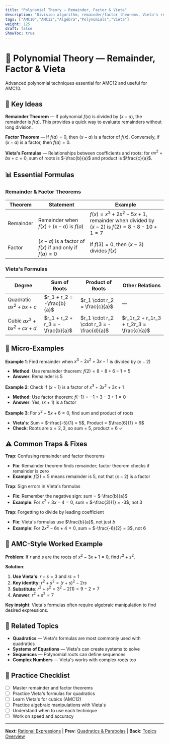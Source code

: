 ```yaml
---
title: "Polynomial Theory — Remainder, Factor & Vieta"
description: "Division algorithm, remainder/factor theorems, Vieta's relations, and contest applications."
tags: ["AMC10","AMC12","Algebra","Polynomials","Vieta"]
weight: 125
draft: false
ShowToc: true
---
```


# 🧮 Polynomial Theory — Remainder, Factor & Vieta

Advanced polynomial techniques essential for AMC12 and useful for AMC10.

## 🎯 Key Ideas

**Remainder Theorem** — If polynomial $f(x)$ is divided by $(x-a)$, the remainder is $f(a)$. This provides a quick way to evaluate remainders without long division.

**Factor Theorem** — If $f(a) = 0$, then $(x-a)$ is a factor of $f(x)$. Conversely, if $(x-a)$ is a factor, then $f(a) = 0$.

**Vieta's Formulas** — Relationships between coefficients and roots: for $ax^2 + bx + c = 0$, sum of roots is $-\frac{b}{a}$ and product is $\frac{c}{a}$.

## 📊 Essential Formulas

### Remainder & Factor Theorems
| Theorem | Statement | Example |
|---------|-----------|---------|
| Remainder | Remainder when $f(x) \div (x-a)$ is $f(a)$ | $f(x) = x^3 + 2x^2 - 5x + 1$, remainder when divided by $(x-2)$ is $f(2) = 8 + 8 - 10 + 1 = 7$ |
| Factor | $(x-a)$ is a factor of $f(x)$ if and only if $f(a) = 0$ | If $f(3) = 0$, then $(x-3)$ divides $f(x)$ |

### Vieta's Formulas
| Degree | Sum of Roots | Product of Roots | Other Relations |
|--------|--------------|------------------|-----------------|
| Quadratic $ax^2 + bx + c$ | $r_1 + r_2 = -\frac{b}{a}$ | $r_1 \cdot r_2 = \frac{c}{a}$ | — |
| Cubic $ax^3 + bx^2 + cx + d$ | $r_1 + r_2 + r_3 = -\frac{b}{a}$ | $r_1 \cdot r_2 \cdot r_3 = -\frac{d}{a}$ | $r_1r_2 + r_1r_3 + r_2r_3 = \frac{c}{a}$ |

## 🎯 Micro-Examples

**Example 1**: Find remainder when $x^3 - 2x^2 + 3x - 1$ is divided by $(x-2)$
- **Method**: Use remainder theorem: $f(2) = 8 - 8 + 6 - 1 = 5$
- **Answer**: Remainder is $5$

**Example 2**: Check if $(x+1)$ is a factor of $x^3 + 3x^2 + 3x + 1$
- **Method**: Use factor theorem: $f(-1) = -1 + 3 - 3 + 1 = 0$
- **Answer**: Yes, $(x+1)$ is a factor

**Example 3**: For $x^2 - 5x + 6 = 0$, find sum and product of roots
- **Vieta's**: Sum = $-\frac{-5}{1} = 5$, Product = $\frac{6}{1} = 6$
- **Check**: Roots are $x = 2, 3$, so sum = $5$, product = $6$ ✓

## ⚠️ Common Traps & Fixes

**Trap**: Confusing remainder and factor theorems
- **Fix**: Remainder theorem finds remainder; factor theorem checks if remainder is zero
- **Example**: $f(2) = 5$ means remainder is $5$, not that $(x-2)$ is a factor

**Trap**: Sign errors in Vieta's formulas
- **Fix**: Remember the negative sign: sum = $-\frac{b}{a}$
- **Example**: For $x^2 + 3x - 4 = 0$, sum = $-\frac{3}{1} = -3$, not $3$

**Trap**: Forgetting to divide by leading coefficient
- **Fix**: Vieta's formulas use $\frac{b}{a}$, not just $b$
- **Example**: For $2x^2 - 6x + 4 = 0$, sum = $-\frac{-6}{2} = 3$, not $6$

## 🎯 AMC-Style Worked Example

**Problem**: If $r$ and $s$ are the roots of $x^2 - 3x + 1 = 0$, find $r^2 + s^2$.

**Solution**:
1. **Use Vieta's**: $r + s = 3$ and $rs = 1$
2. **Key identity**: $r^2 + s^2 = (r+s)^2 - 2rs$
3. **Substitute**: $r^2 + s^2 = 3^2 - 2(1) = 9 - 2 = 7$
4. **Answer**: $r^2 + s^2 = 7$

**Key insight**: Vieta's formulas often require algebraic manipulation to find desired expressions.

## 🔗 Related Topics

- **Quadratics** — Vieta's formulas are most commonly used with quadratics
- **Systems of Equations** — Vieta's can create systems to solve
- **Sequences** — Polynomial roots can define sequences
- **Complex Numbers** — Vieta's works with complex roots too

## 📝 Practice Checklist

- [ ] Master remainder and factor theorems
- [ ] Practice Vieta's formulas for quadratics
- [ ] Learn Vieta's for cubics (AMC12)
- [ ] Practice algebraic manipulations with Vieta's
- [ ] Understand when to use each technique
- [ ] Work on speed and accuracy

---

**Next**: [Rational Expressions](rational-expressions-and-equations) | **Prev**: [Quadratics & Parabolas](quadratics-and-parabolas) | **Back**: [Topics Overview](../)
